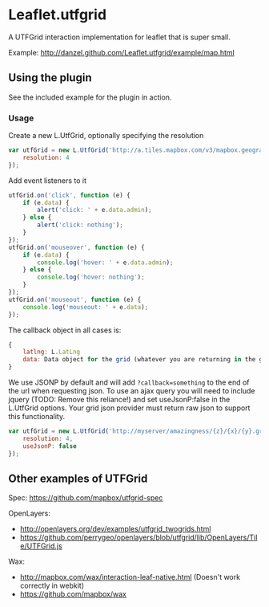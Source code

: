 Leaflet.utfgrid
===============

A UTFGrid interaction implementation for leaflet that is super small.

Example: http://danzel.github.com/Leaflet.utfgrid/example/map.html

## Using the plugin
See the included example for the plugin in action.

### Usage

Create a new L.UtfGrid, optionally specifying the resolution
```javascript
var utfGrid = new L.UtfGrid('http://a.tiles.mapbox.com/v3/mapbox.geography-class/{z}/{x}/{y}.grid.json', {
	resolution: 4
});
```

Add event listeners to it
```javascript
utfGrid.on('click', function (e) {
	if (e.data) {
		alert('click: ' + e.data.admin);
	} else {
		alert('click: nothing');
	}
}); 
utfGrid.on('mouseover', function (e) {
	if (e.data) {
		console.log('hover: ' + e.data.admin);
	} else {
		console.log('hover: nothing');
	}
});
utfGrid.on('mouseout', function (e) {
	console.log('mouseout: ' + e.data);
});
```

The callback object in all cases is:
```javascript
{
	latlng: L.LatLng
	data: Data object for the grid (whatever you are returning in the grid json)
}
```

We use JSONP by default and will add ```?callback=something``` to the end of the url when requesting json.
To use an ajax query you will need to include jquery (TODO: Remove this reliance!) and set useJsonP:false in the L.UtfGrid options.
Your grid json provider must return raw json to support this functionality.

```javascript
var utfGrid = new L.UtfGrid('http://myserver/amazingness/{z}/{x}/{y}.grid.json', {
	resolution: 4,
	useJsonP: false
});
```

## Other examples of UTFGrid

Spec: https://github.com/mapbox/utfgrid-spec

OpenLayers:
*   http://openlayers.org/dev/examples/utfgrid_twogrids.html
*   https://github.com/perrygeo/openlayers/blob/utfgrid/lib/OpenLayers/Tile/UTFGrid.js

Wax:
*   http://mapbox.com/wax/interaction-leaf-native.html (Doesn't work correctly in webkit)
*   https://github.com/mapbox/wax